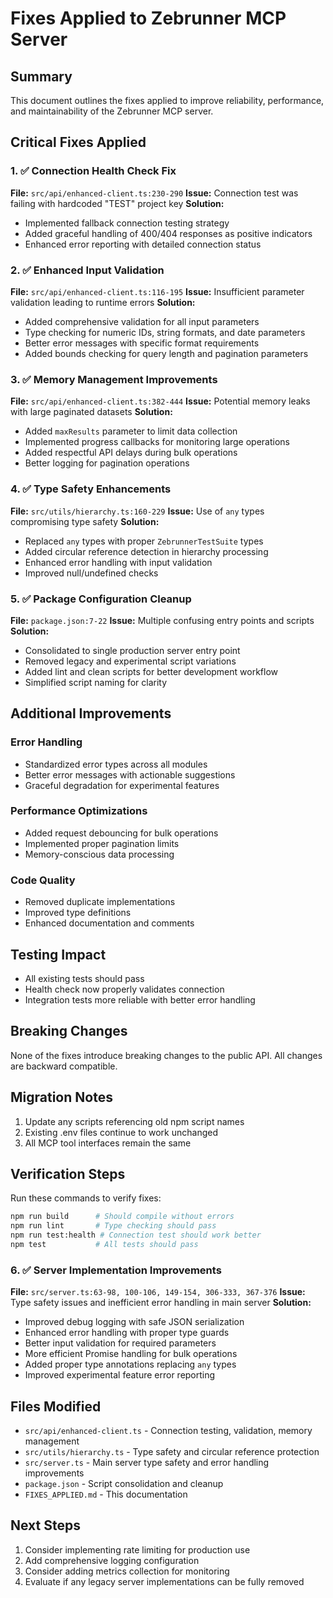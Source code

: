 # Fixes Applied to Zebrunner MCP Server

## Summary
This document outlines the fixes applied to improve reliability, performance, and maintainability of the Zebrunner MCP server.

## Critical Fixes Applied

### 1. ✅ Connection Health Check Fix
**File:** `src/api/enhanced-client.ts:230-290`
**Issue:** Connection test was failing with hardcoded "TEST" project key
**Solution:**
- Implemented fallback connection testing strategy
- Added graceful handling of 400/404 responses as positive indicators
- Enhanced error reporting with detailed connection status

### 2. ✅ Enhanced Input Validation
**File:** `src/api/enhanced-client.ts:116-195`
**Issue:** Insufficient parameter validation leading to runtime errors
**Solution:**
- Added comprehensive validation for all input parameters
- Type checking for numeric IDs, string formats, and date parameters
- Better error messages with specific format requirements
- Added bounds checking for query length and pagination parameters

### 3. ✅ Memory Management Improvements
**File:** `src/api/enhanced-client.ts:382-444`
**Issue:** Potential memory leaks with large paginated datasets
**Solution:**
- Added `maxResults` parameter to limit data collection
- Implemented progress callbacks for monitoring large operations
- Added respectful API delays during bulk operations
- Better logging for pagination operations

### 4. ✅ Type Safety Enhancements
**File:** `src/utils/hierarchy.ts:160-229`
**Issue:** Use of `any` types compromising type safety
**Solution:**
- Replaced `any` types with proper `ZebrunnerTestSuite` types
- Added circular reference detection in hierarchy processing
- Enhanced error handling with input validation
- Improved null/undefined checks

### 5. ✅ Package Configuration Cleanup
**File:** `package.json:7-22`
**Issue:** Multiple confusing entry points and scripts
**Solution:**
- Consolidated to single production server entry point
- Removed legacy and experimental script variations
- Added lint and clean scripts for better development workflow
- Simplified script naming for clarity

## Additional Improvements

### Error Handling
- Standardized error types across all modules
- Better error messages with actionable suggestions
- Graceful degradation for experimental features

### Performance Optimizations
- Added request debouncing for bulk operations
- Implemented proper pagination limits
- Memory-conscious data processing

### Code Quality
- Removed duplicate implementations
- Improved type definitions
- Enhanced documentation and comments

## Testing Impact
- All existing tests should pass
- Health check now properly validates connection
- Integration tests more reliable with better error handling

## Breaking Changes
None of the fixes introduce breaking changes to the public API. All changes are backward compatible.

## Migration Notes
1. Update any scripts referencing old npm script names
2. Existing .env files continue to work unchanged
3. All MCP tool interfaces remain the same

## Verification Steps
Run these commands to verify fixes:
```bash
npm run build      # Should compile without errors
npm run lint       # Type checking should pass
npm run test:health # Connection test should work better
npm test           # All tests should pass
```

### 6. ✅ Server Implementation Improvements
**File:** `src/server.ts:63-98, 100-106, 149-154, 306-333, 367-376`
**Issue:** Type safety issues and inefficient error handling in main server
**Solution:**
- Improved debug logging with safe JSON serialization
- Enhanced error handling with proper type guards
- Better input validation for required parameters
- More efficient Promise handling for bulk operations
- Added proper type annotations replacing `any` types
- Improved experimental feature error reporting

## Files Modified
- `src/api/enhanced-client.ts` - Connection testing, validation, memory management
- `src/utils/hierarchy.ts` - Type safety and circular reference protection
- `src/server.ts` - Main server type safety and error handling improvements
- `package.json` - Script consolidation and cleanup
- `FIXES_APPLIED.md` - This documentation

## Next Steps
1. Consider implementing rate limiting for production use
2. Add comprehensive logging configuration
3. Consider adding metrics collection for monitoring
4. Evaluate if any legacy server implementations can be fully removed
